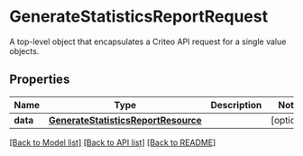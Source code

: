 # GenerateStatisticsReportRequest

A top-level object that encapsulates a Criteo API request for a single value objects.

## Properties
Name | Type | Description | Notes
------------ | ------------- | ------------- | -------------
**data** | [**GenerateStatisticsReportResource**](GenerateStatisticsReportResource.md) |  | [optional] 

[[Back to Model list]](../README.md#documentation-for-models) [[Back to API list]](../README.md#documentation-for-api-endpoints) [[Back to README]](../README.md)


